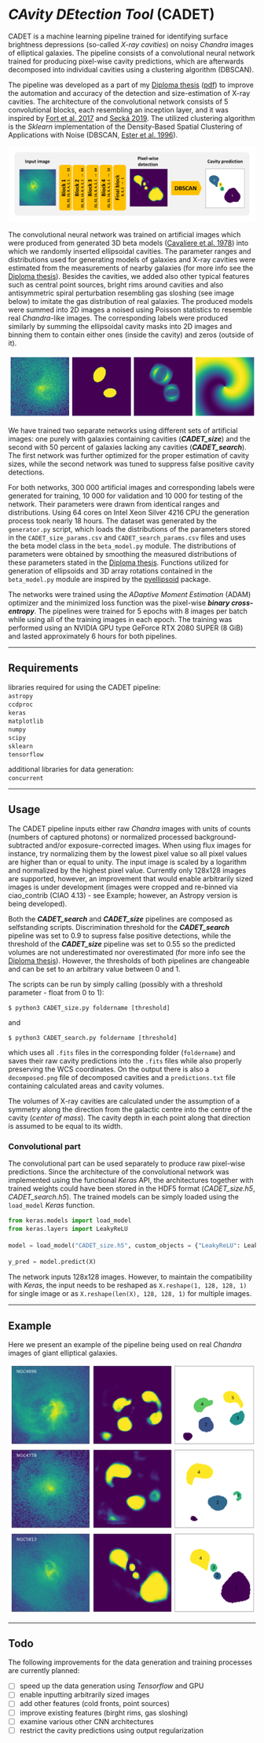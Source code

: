 # *CAvity DEtection Tool* (CADET)
CADET is a machine learning pipeline trained for identifying surface brightness depressions (so-called *X-ray cavities*) on noisy *Chandra* images of elliptical galaxies. The pipeline consists of a convolutional neural network trained for producing pixel-wise cavity predictions, which are afterwards decomposed into individual cavities using a clustering algorithm (DBSCAN).

The pipeline was developed as a part of my [Diploma thesis](https://is.muni.cz/th/x68od/?lang=en) ([pdf](pdfs/diploma_thesis.pdf)) to improve the automation and accuracy of the detection and size-estimation of X-ray cavities. The architecture of the convolutional network consists of 5 convolutional blocks, each resembling an inception layer, and it was inspired by [Fort et al. 2017](https://ui.adsabs.harvard.edu/abs/2017arXiv171200523F/abstract) and [Secká 2019](https://is.muni.cz/th/rnxoz/?fakulta=1411). The utilized clustering algorithm is the *Sklearn* implementation of the Density-Based Spatial Clustering of Applications with Noise (DBSCAN, [Ester et al. 1996](https://citeseerx.ist.psu.edu/viewdoc/summary?doi=10.1.1.121.9220)).

![Architecture](figures/architecture.png)

The convolutional neural network was trained on artificial images which were produced from generated 3D beta models ([Cavaliere et al. 1978](https://ui.adsabs.harvard.edu/abs/1978A%26A....70..677C/abstract)) into which we randomly inserted ellipsoidal cavities. The parameter ranges and distributions used for generating models of galaxies and X-ray cavities were estimated from the measurements of nearby galaxies (for more info see the [Diploma thesis](pdfs/diploma_thesis.pdf)). Besides the cavities, we added also other typical features such as central point sources, bright rims around cavities and also antisymmetric spiral perturbation resembling gas sloshing (see image below) to imitate the gas distribution of real galaxies. The produced models were summed into 2D images a noised using Poisson statistics to resemble real *Chandra*-like images. The corresponding labels were produced similarly by summing the ellipsoidal cavity masks into 2D images and binning them to contain either ones (inside the cavity) and zeros (outside of it).

![Architecture](figures/artificial.png)

We have trained two separate networks using different sets of artificial images: one purely with galaxies containing cavities (***CADET_size***) and the second with 50 percent of galaxies lacking any cavities (***CADET_search***). The first network was further optimized for the proper estimation of cavity sizes, while the second network was tuned to suppress false positive cavity detections.

For both networks, 300 000 artificial images and corresponding labels were generated for training, 10 000 for validation and 10 000 for testing of the network. Their parameters were drawn from identical ranges and distributions. Using 64 cores on Intel Xeon Silver 4216 CPU the generation process took nearly 18 hours. The dataset was generated by the `generator.py` script, which loads the distributions of the parameters stored in the `CADET_size_params.csv` and `CADET_search_params.csv` files and uses the beta model class in the `beta_model.py` module. The distributions of parameters were obtained by smoothing the measured distributions of these parameters stated in the [Diploma thesis](pdfs/diploma_thesis.pdf). Functions utilized for generation of ellipsoids and 3D array rotations contained in the `beta_model.py` module are inspired by the [pyellipsoid](https://pypi.org/project/pyellipsoid/) package.

The networks were trained using the *ADaptive Moment Estimation* (ADAM) optimizer and the minimized loss function was the pixel-wise ***binary cross-entropy***. The pipelines were trained for 5 epochs with 8 images per batch while using all of the training images in each epoch. The training was performed using an NVIDIA GPU type GeForce RTX 2080 SUPER (8 GiB) and lasted approximately 6 hours for both pipelines.

---

## Requirements

libraries required for using the CADET pipeline:\
`astropy`\
`ccdproc`\
`keras`\
`matplotlib`\
`numpy`\
`scipy`\
`sklearn`\
`tensorflow`

additional libraries for data generation:\
`concurrent`

---

## Usage

The CADET pipeline inputs either raw *Chandra* images with units of counts (numbers of captured photons) or normalized processed background-subtracted and/or exposure-corrected images. When using flux images for instance, try normalizing them by the lowest pixel value so all pixel values are higher than or equal to unity. The input image is scaled by a logarithm and normalized by the highest pixel value. Currently only 128x128 images are supported, however, an improvement that would enable arbitrarily sized images is under development (images were cropped and re-binned via ciao_contrib (CIAO 4.13) - see Example; however, an Astropy version is being developed).

Both the ***CADET_search*** and ***CADET_size*** pipelines are composed as selfstanding scripts. Discrimination threshold for the ***CADET_search*** pipeline was set to 0.9 to supress false positive detections, while the threshold of the ***CADET_size*** pipeline was set to 0.55 so the predicted volumes are not underestimated nor overestimated (for more info see the [Diploma thesis](pdfs/diploma_thesis.pdf)). However, the thresholds of both pipelines are changeable and can be set to an arbitrary value between 0 and 1.

The scripts can be run by simply calling (possibly with a threshold parameter - float from 0 to 1):

```console
$ python3 CADET_size.py foldername [threshold]
```

and

```console
$ python3 CADET_search.py foldername [threshold]
```

which uses all `.fits` files in the corresponding folder (`foldername`) and saves their raw cavity predictions into the `.fits` files while also properly preserving the WCS coordinates. On the output there is also a `decomposed.png` file of decomposed cavities and a `predictions.txt` file containing calculated areas and cavity volumes.

The volumes of X-ray cavities are calculated under the assumption of a symmetry along the direction from the galactic centre into the centre of the cavity (*center of mass*). The cavity depth in each point along that direction is assumed to be equal to its width.

### Convolutional part

The convolutional part can be used separately to produce raw pixel-wise predictions. Since the architecture of the convolutional network was implemented using the functional *Keras* API, the architectures together with trained weights could have been stored in the HDF5 format (*CADET_size.h5*, *CADET_search.h5*). The trained models can be simply loaded using the `load_model` *Keras* function.

```python
from keras.models import load_model
from keras.layers import LeakyReLU

model = load_model("CADET_size.h5", custom_objects = {"LeakyReLU": LeakyReLU})

y_pred = model.predict(X)
```

The network inputs 128x128 images. However, to maintain the compatibility with *Keras*, the input needs to be reshaped as `X.reshape(1, 128, 128, 1)` for single image or as `X.reshape(len(X), 128, 128, 1)` for multiple images.

---

## Example

Here we present an example of the pipeline being used on real *Chandra* images of giant elliptical galaxies.

![](images/decomposed/NGC4696_CADET_size.png)
![](images/decomposed/NGC4778_CADET_size.png)
![](images/decomposed/NGC5813_CADET_size.png)

---

## Todo

The following improvements for the data generation and training processes are currently planned:

- [ ] speed up the data generation using *Tensorflow* and GPU
- [ ] enable inputting arbitrarily sized images
- [ ] add other features (cold fronts, point sources)
- [ ] improve existing features (birght rims, gas sloshing)
- [ ] examine various other CNN architectures
- [ ] restrict the cavity predictions using output regularization